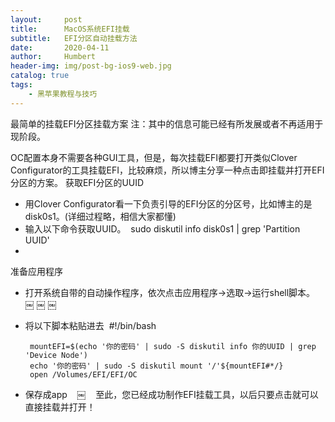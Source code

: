 ```yaml
---
layout:     post
title:      MacOS系统EFI挂载
subtitle:   EFI分区自动挂载方法
date:       2020-04-11
author:     Humbert
header-img: img/post-bg-ios9-web.jpg
catalog: true
tags:
    - 黑苹果教程与技巧
---
```


最简单的挂载EFI分区挂载方案
注：其中的信息可能已经有所发展或者不再适用于现阶段。

OC配置本身不需要各种GUI工具，但是，每次挂载EFI都要打开类似Clover Configurator的工具挂载EFI，比较麻烦，所以博主分享一种点击即挂载并打开EFI分区的方案。
获取EFI分区的UUID
* 用Clover Configurator看一下负责引导的EFI分区的分区号，比如博主的是disk0s1。(详细过程略，相信大家都懂) 
* 输入以下命令获取UUID。  sudo diskutil info disk0s1 | grep 'Partition UUID'
* 

准备应用程序
* 打开系统自带的自动操作程序，依次点击应用程序->选取->运行shell脚本。   
￼
￼
￼
  
* 将以下脚本粘贴进去  #!/bin/bash

       mountEFI=$(echo '你的密码' | sudo -S diskutil info 你的UUID | grep 'Device Node')
       echo '你的密码' | sudo -S diskutil mount '/'${mountEFI#*/}
       open /Volumes/EFI/EFI/OC

	
* 保存成app   
￼
  
至此，您已经成功制作EFI挂载工具，以后只要点击就可以直接挂载并打开！
